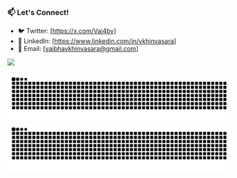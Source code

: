 
### 📫 Let's Connect!

- 🐦 Twitter: [https://x.com/Vai4bv]
- 💼 LinkedIn: [https://www.linkedin.com/in/vkhinvasara]
- 📧 Email: [vaibhavkhinvasara@gmail.com]


![](https://komarev.com/ghpvc/?username=vkhinvasara)


![github contribution grid snake animation](https://raw.githubusercontent.com/vkhinvasara/vkhinvasara/output/github-contribution-grid-snake-dark.svg#gh-dark-mode-only)
![github contribution grid snake animation](https://raw.githubusercontent.com/vkhinvasara/vkhinvasara/output/github-contribution-grid-snake.svg#gh-light-mode-only)
